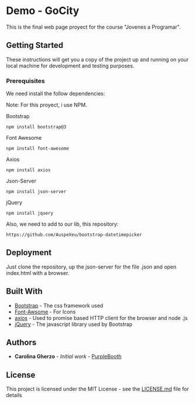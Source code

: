 # Demo - GoCity

This is the final web page proyect for the course "Jovenes a Programar".

## Getting Started

These instructions will get you a copy of the project up and running on your local machine for development and testing purposes.

### Prerequisites

We need install the follow dependencies:

Note: For this proyect, i use NPM. 

Bootstrap
```
npm install bootstrap@3
```

Font Awesome 
```
npm install font-awesome
```

Axios
```
npm install axios
```

Json-Server
```
npm install json-server
```

jQuery
```
npm install jquery
```


Also, we need to add to our lib, this repository:
```
https://github.com/AuspeXeu/bootstrap-datetimepicker
```


## Deployment

Just clone the repository, up the json-server for the file .json and open index.html with a browser.

## Built With

* [Bootstrap](https://getbootstrap.com/) - The css framework used
* [Font-Awsome](http://fontawesome.io/) - For Icons
* [axios](https://github.com/axios/axios) - Used to promise based HTTP client for the browser and node .js
* [jQuery](https://jquery.com/) - The javascript library used by Bootstrap

## Authors

* **Carolina Gherzo** - *Initial work* - [PurpleBooth](https://github.com/PurpleBooth)

## License

This project is licensed under the MIT License - see the [LICENSE.md](LICENSE.md) file for details


